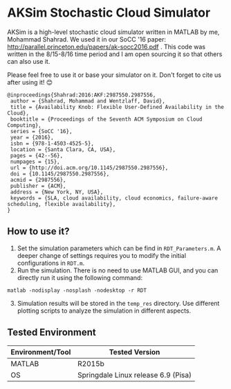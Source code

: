 # AKSim Stochastic Cloud Simulator

AKSim is a high-level stochastic cloud simulator written in MATLAB by me, Mohammad Shahrad. We used it in our SoCC '16 paper: http://parallel.princeton.edu/papers/ak-socc2016.pdf . This code was written in the 8/15-8/16 time period and I am open sourcing it so that others can also use it.

Please feel free to use it or base your simulator on it. Don't forget to cite us after using it! :blush:
```
@inproceedings{Shahrad:2016:AKF:2987550.2987556,
 author = {Shahrad, Mohammad and Wentzlaff, David},
 title = {Availability Knob: Flexible User-Defined Availability in the Cloud},
 booktitle = {Proceedings of the Seventh ACM Symposium on Cloud Computing},
 series = {SoCC '16},
 year = {2016},
 isbn = {978-1-4503-4525-5},
 location = {Santa Clara, CA, USA},
 pages = {42--56},
 numpages = {15},
 url = {http://doi.acm.org/10.1145/2987550.2987556},
 doi = {10.1145/2987550.2987556},
 acmid = {2987556},
 publisher = {ACM},
 address = {New York, NY, USA},
 keywords = {SLA, cloud availability, cloud economics, failure-aware scheduling, flexible availability},
}
```

## How to use it?

1. Set the simulation parameters which can be find in `RDT_Parameters.m`. A deeper change of settings requires you to modify the initial configurations in `RDT.m`.
2. Run the simulation. There is no need to use MATLAB GUI, and you can directly run it using the following command:
```
matlab -nodisplay -nosplash -nodesktop -r RDT
```
3. Simulation results will be stored in the `temp_res` directory. Use different plotting scripts to analyze the simulation in different aspects.


## Tested Environment

Environment/Tool | Tested Version 
---------------- | --------------
MATLAB | R2015b
OS | Springdale Linux release 6.9 (Pisa)
